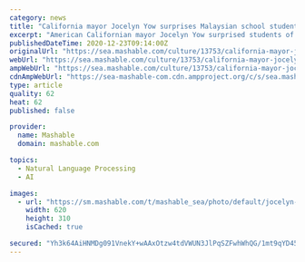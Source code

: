 ```yaml
---
category: news
title: "California mayor Jocelyn Yow surprises Malaysian school students with speech during graduation"
excerpt: "American Californian mayor Jocelyn Yow surprised students of SMJKC Keat Hwa in Kedah with an encouraging speech during their online graduation."
publishedDateTime: 2020-12-23T09:14:00Z
originalUrl: "https://sea.mashable.com/culture/13753/california-mayor-jocelyn-yow-surprises-malaysian-school-students-with-speech-during-graduation"
webUrl: "https://sea.mashable.com/culture/13753/california-mayor-jocelyn-yow-surprises-malaysian-school-students-with-speech-during-graduation"
ampWebUrl: "https://sea.mashable.com/culture/13753/california-mayor-jocelyn-yow-surprises-malaysian-school-students-with-speech-during-graduation?amp=1"
cdnAmpWebUrl: "https://sea-mashable-com.cdn.ampproject.org/c/s/sea.mashable.com/culture/13753/california-mayor-jocelyn-yow-surprises-malaysian-school-students-with-speech-during-graduation?amp=1"
type: article
quality: 62
heat: 62
published: false

provider:
  name: Mashable
  domain: mashable.com

topics:
  - Natural Language Processing
  - AI

images:
  - url: "https://sm.mashable.com/t/mashable_sea/photo/default/jocelyn-yow-keat-hua_d69h.620.png"
    width: 620
    height: 310
    isCached: true

secured: "Yh3k64AiHNMDg091VnekY+wAAxOtzw4tdVWUN3JlPqSZFwhWhQG/1mt9qYD45+4zlwwDxw/Vv2AbqM2mYPlyqTYn41+kFvQwbW0RyhBKH1zWG6MwtypyeVnpTJVkk5N1lv+dtg6ZSqz5fi1KKcSlaTt9ZkMB6F1JnJ795xRq4FMHz9PV3E4yxq15I+TwbNZKTw9kLXhxefZQTLjH0N4GDB/dh7v1b2Ozz17U46V/+QvwqpAA40cmjD8ian24ToKhAxLXHn9I+nz2xnLbQDKNWdZ/Mi6X4enks92zNUaru6FJoW8mcq7AGVjdx+5OrNjc5Lrc04RwDOltnx9m50tDvl0W5HTIY1NrP070GSoZh8s=;d7oP6af3SK1+MOal3qeOnw=="
---
```


